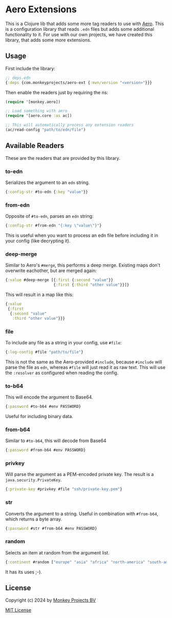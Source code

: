 # Aero Extensions

This is a Clojure lib that adds some more tag readers to use with [Aero](https://github.com/juxt/aero?tab=readme-ov-file).  This is a configuration library that reads `.edn` files but adds
some additional functionality to it.  For use with our own projects, we have
created this library, that adds some more extensions.

## Usage

First include the library:
```clojure
;; deps.edn
{:deps {com.monkeyprojects/aero-ext {:mvn/version "<version>"}}}
```

Then enable the readers just by requiring the ns:
```clojure
(require '[monkey.aero])

;; Load something with aero
(require '[aero.core :as ac])

;; This will automatically process any extension readers
(ac/read-config "path/to/edn/file")
```

## Available Readers

These are the readers that are provided by this library.

### to-edn

Serializes the argument to an `edn` string.
```clojure
{:config-str #to-edn {:key "value"}}
```

### from-edn

Opposite of `#to-edn`, parses an `edn` string:
```clojure
{:config-str #from-edn "{:key \"value\"}"}
```

This is useful when you want to process an edn file before including it in your config
(like decrypting it).

### deep-merge

Similar to Aero's `#merge`, this performs a deep merge.  Existing maps don't overwrite eachother,
but are merged again:
```clojure
{:value #deep-merge [{:first {:second "value"}}
                     {:first {:third "other value"}}]}
```
This will result in a map like this:
```clojure
{:value
 {:first
  {:second "value"
   :third "other value"}}}
```

### file

To include any file as a string in your config, use `#file`:
```clojure
{:log-config #file "path/to/file"}
```
This is not the same as the Aero-provided `#include`, because `#include`
will parse the file as `edn`, whereas `#file` will just read it as raw text.
This will use the `:resolver` as configured when reading the config.

### to-b64

This will encode the argument to Base64.
```clojure
{:password #to-b64 #env PASSWORD}
```
Useful for including binary data.

### from-b64

Similar to `#to-b64`, this will decode from Base64
```clojure
{:password #from-b64 #env PASSWORD}
```

### privkey

Will parse the argument as a PEM-encoded private key.  The result is a `java.security.PrivateKey`.
```clojure
{:private-key #privkey #file "ssh/private-key.pem"}
```

### str

Converts the argument to a string.  Useful in combination with `#from-b64`, which returns
a byte array.
```clojure
{:password #str #from-b64 #env PASSWORD}
```

### random

Selects an item at random from the argument list.
```clojure
{:continent #random ["europe" "asia" "africa" "north-america" "south-america" "oceania"]}
```
It has its uses ;-).

## License

Copyright (c) 2024 by [Monkey Projects BV](https://www.monkey-projects.be)

[MIT License](LICENSE)